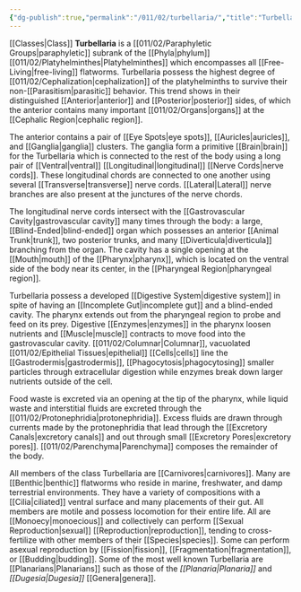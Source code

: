 ```yaml
---
{"dg-publish":true,"permalink":"/011/02/turbellaria/","title":"Turbellaria","tags":["BIOL422"],"noteIcon":"1","created":"2024-09-26T13:45:04.139-07:00","updated":"2024-09-26T15:26:58.440-07:00"}
---
```


[[Classes\|Class]] **Turbellaria** is a [[011/02/Paraphyletic Groups\|paraphyletic]] subrank of the [[Phyla\|phylum]] [[011/02/Platyhelminthes\|Platyhelminthes]] which encompasses all [[Free-Living\|free-living]] flatworms. Turbellaria possess the highest degree of [[011/02/Cephalization\|cephalization]] of the platyhelminths to survive their non-[[Parasitism\|parasitic]] behavior. This trend shows in their distinguished [[Anterior\|anterior]] and [[Posterior\|posterior]] sides, of which the anterior contains many important [[011/02/Organs\|organs]] at the [[Cephalic Region\|cephalic region]].

The anterior contains a pair of [[Eye Spots\|eye spots]], [[Auricles\|auricles]], and [[Ganglia\|ganglia]] clusters. The ganglia form a primitive [[Brain\|brain]] for the Turbellaria which is connected to the rest of the body using a long pair of [[Ventral\|ventral]] [[Longitudinal\|longitudinal]] [[Nerve Cords\|nerve cords]]. These longitudinal chords are connected to one another using several [[Transverse\|transverse]] nerve cords. [[Lateral\|Lateral]] nerve branches are also present at the junctures of the nerve chords.

The longitudinal nerve cords intersect with the [[Gastrovascular Cavity\|gastrovascular cavity]] many times through the body: a large, [[Blind-Ended\|blind-ended]] organ which possesses an anterior [[Animal Trunk\|trunk]], two posterior trunks, and many [[Diverticula\|diverticula]] branching from the organ. The cavity has a single opening at the [[Mouth\|mouth]] of the [[Pharynx\|pharynx]], which is located on the ventral side of the body near its center, in the [[Pharyngeal Region\|pharyngeal region]].

Turbellaria possess a developed [[Digestive System\|digestive system]] in spite of having an [[Incomplete Gut\|incomplete gut]] and a blind-ended cavity. The pharynx extends out from the pharyngeal region to probe and feed on its prey. Digestive [[Enzymes\|enzymes]] in the pharynx loosen nutrients and [[Muscle\|muscle]] contracts to move food into the gastrovascular cavity. [[011/02/Columnar\|Columnar]], vacuolated [[011/02/Epithelial Tissues\|epithelial]] [[Cells\|cells]] line the [[Gastrodermis\|gastrodermis]], [[Phagocytosis\|phagocytosing]] smaller particles through extracellular digestion while enzymes break down larger nutrients outside of the cell.

Food waste is excreted via an opening at the tip of the pharynx, while liquid waste and interstitial fluids are excreted through the [[011/02/Protonephridia\|protonephridia]]. Excess fluids are drawn through currents made by the protonephridia that lead through the [[Excretory Canals\|excretory canals]] and out through small [[Excretory Pores\|excretory pores]]. [[011/02/Parenchyma\|Parenchyma]] composes the remainder of the body.

All members of the class Turbellaria are [[Carnivores\|carnivores]]. Many are [[Benthic\|benthic]] flatworms who reside in marine, freshwater, and damp terrestrial environments. They have a variety of compositions with a [[Cilia\|ciliated]] ventral surface and many placements of their gut. All members are motile and possess locomotion for their entire life. All are [[Monoecy\|monoecious]] and collectively can perform [[Sexual Reproduction\|sexual]] [[Reproduction\|reproduction]], tending to cross-fertilize with other members of their [[Species\|species]]. Some can perform asexual reproduction by [[Fission\|fission]], [[Fragmentation\|fragmentation]], or [[Budding\|budding]]. Some of the most well known Turbellaria are [[Planarians\|Planarians]] such as those of the *[[Planaria\|Planaria]]* and *[[Dugesia\|Dugesia]]* [[Genera\|genera]].